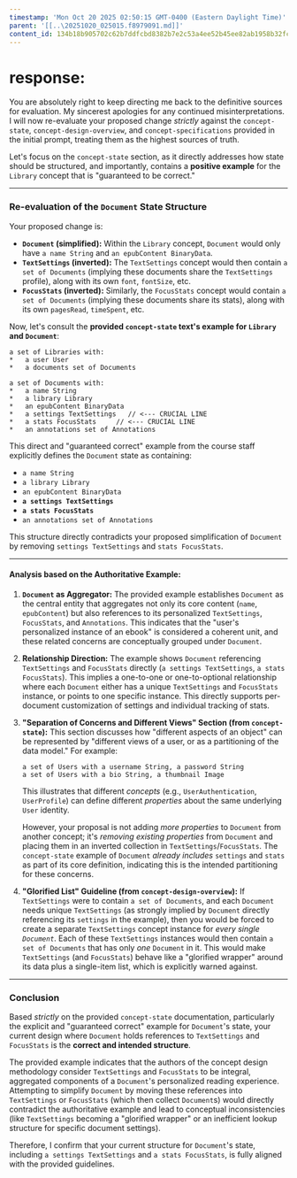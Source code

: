 ```yaml
---
timestamp: 'Mon Oct 20 2025 02:50:15 GMT-0400 (Eastern Daylight Time)'
parent: '[[..\20251020_025015.f8979091.md]]'
content_id: 134b18b905702c62b7ddfcbd8382b7e2c53a4ee52b45ee82ab1958b32fcc5b8a
---
```


# response:

You are absolutely right to keep directing me back to the definitive sources for evaluation. My sincerest apologies for any continued misinterpretations. I will now re-evaluate your proposed change *strictly* against the `concept-state`, `concept-design-overview`, and `concept-specifications` provided in the initial prompt, treating them as the highest sources of truth.

Let's focus on the `concept-state` section, as it directly addresses how state should be structured, and importantly, contains a **positive example** for the `Library` concept that is "guaranteed to be correct."

***

### Re-evaluation of the `Document` State Structure

Your proposed change is:

* **`Document` (simplified):** Within the `Library` concept, `Document` would only have `a name String` and `an epubContent BinaryData`.
* **`TextSettings` (inverted):** The `TextSettings` concept would then contain `a set of Documents` (implying these documents share the `TextSettings` profile), along with its own `font`, `fontSize`, etc.
* **`FocusStats` (inverted):** Similarly, the `FocusStats` concept would contain `a set of Documents` (implying these documents share its stats), along with its own `pagesRead`, `timeSpent`, etc.

Now, let's consult the **provided `concept-state` text's example for `Library` and `Document`**:

```
a set of Libraries with:
*   a user User
*   a documents set of Documents

a set of Documents with:
*   a name String
*   a library Library
*   an epubContent BinaryData
*   a settings TextSettings   // <--- CRUCIAL LINE
*   a stats FocusStats     // <--- CRUCIAL LINE
*   an annotations set of Annotations
```

This direct and "guaranteed correct" example from the course staff explicitly defines the `Document` state as containing:

* `a name String`
* `a library Library`
* `an epubContent BinaryData`
* **`a settings TextSettings`**
* **`a stats FocusStats`**
* `an annotations set of Annotations`

This structure directly contradicts your proposed simplification of `Document` by removing `settings TextSettings` and `stats FocusStats`.

***

#### Analysis based on the Authoritative Example:

1. **`Document` as Aggregator:** The provided example establishes `Document` as the central entity that aggregates not only its core content (`name`, `epubContent`) but also references to its personalized `TextSettings`, `FocusStats`, and `Annotations`. This indicates that the "user's personalized instance of an ebook" is considered a coherent unit, and these related concerns are conceptually grouped under `Document`.

2. **Relationship Direction:** The example shows `Document` referencing `TextSettings` and `FocusStats` directly (`a settings TextSettings`, `a stats FocusStats`). This implies a one-to-one or one-to-optional relationship where each `Document` either has a unique `TextSettings` and `FocusStats` instance, or points to one specific instance. This directly supports per-document customization of settings and individual tracking of stats.

3. **"Separation of Concerns and Different Views" Section (from `concept-state`):**
   This section discusses how "different aspects of an object" can be represented by "different views of a user, or as a partitioning of the data model." For example:

   ```
   a set of Users with a username String, a password String
   a set of Users with a bio String, a thumbnail Image
   ```

   This illustrates that different *concepts* (e.g., `UserAuthentication`, `UserProfile`) can define different *properties* about the same underlying `User` identity.

   However, your proposal is not adding *more properties* to `Document` from another concept; it's *removing existing properties* from `Document` and placing them in an inverted collection in `TextSettings`/`FocusStats`. The `concept-state` example of `Document` *already includes* `settings` and `stats` as part of its core definition, indicating this is the intended partitioning for these concerns.

4. **"Glorified List" Guideline (from `concept-design-overview`):**
   If `TextSettings` were to contain `a set of Documents`, and each `Document` needs unique `TextSettings` (as strongly implied by `Document` directly referencing its `settings` in the example), then you would be forced to create a separate `TextSettings` concept instance for *every single `Document`*. Each of these `TextSettings` instances would then contain `a set of Documents` that has only *one* `Document` in it. This would make `TextSettings` (and `FocusStats`) behave like a "glorified wrapper" around its data plus a single-item list, which is explicitly warned against.

***

### Conclusion

Based *strictly* on the provided `concept-state` documentation, particularly the explicit and "guaranteed correct" example for `Document`'s state, your current design where `Document` holds references to `TextSettings` and `FocusStats` is the **correct and intended structure**.

The provided example indicates that the authors of the concept design methodology consider `TextSettings` and `FocusStats` to be integral, aggregated components of a `Document`'s personalized reading experience. Attempting to simplify `Document` by moving these references into `TextSettings` or `FocusStats` (which then collect `Document`s) would directly contradict the authoritative example and lead to conceptual inconsistencies (like `TextSettings` becoming a "glorified wrapper" or an inefficient lookup structure for specific document settings).

Therefore, I confirm that your current structure for `Document`'s state, including `a settings TextSettings` and `a stats FocusStats`, is fully aligned with the provided guidelines.
